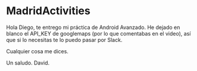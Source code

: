 # MadridActivities
Hola Diego, te entrego mi práctica de Android Avanzado. 
He dejado en blanco el API_KEY de googlemaps (por lo que comentabas en el video), 
así que si lo necesitas te lo puedo pasar por Slack.

Cualquier cosa me dices.

Un saludo.
David.
